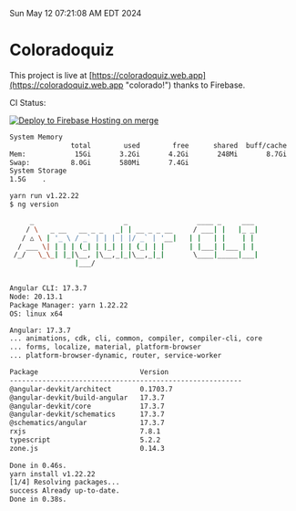 Sun May 12 07:21:08 AM EDT 2024

# Coloradoquiz


This project is live at [https://coloradoquiz.web.app](https://coloradoquiz.web.app "colorado!") thanks to Firebase.

CI Status: 

[![Deploy to Firebase Hosting on merge](https://github.com/teamkushal/coloradoquiz/actions/workflows/firebase-hosting-merge.yml/badge.svg)](https://github.com/teamkushal/coloradoquiz/actions/workflows/firebase-hosting-merge.yml)

```bash
System Memory
               total        used        free      shared  buff/cache   available
Mem:            15Gi       3.2Gi       4.2Gi       248Mi       8.7Gi        12Gi
Swap:          8.0Gi       580Mi       7.4Gi
System Storage
1.5G	.
```
```bash
yarn run v1.22.22
$ ng version

     _                      _                 ____ _     ___
    / \   _ __   __ _ _   _| | __ _ _ __     / ___| |   |_ _|
   / △ \ | '_ \ / _` | | | | |/ _` | '__|   | |   | |    | |
  / ___ \| | | | (_| | |_| | | (_| | |      | |___| |___ | |
 /_/   \_\_| |_|\__, |\__,_|_|\__,_|_|       \____|_____|___|
                |___/
    

Angular CLI: 17.3.7
Node: 20.13.1
Package Manager: yarn 1.22.22
OS: linux x64

Angular: 17.3.7
... animations, cdk, cli, common, compiler, compiler-cli, core
... forms, localize, material, platform-browser
... platform-browser-dynamic, router, service-worker

Package                         Version
---------------------------------------------------------
@angular-devkit/architect       0.1703.7
@angular-devkit/build-angular   17.3.7
@angular-devkit/core            17.3.7
@angular-devkit/schematics      17.3.7
@schematics/angular             17.3.7
rxjs                            7.8.1
typescript                      5.2.2
zone.js                         0.14.3
    
Done in 0.46s.
yarn install v1.22.22
[1/4] Resolving packages...
success Already up-to-date.
Done in 0.38s.
```
